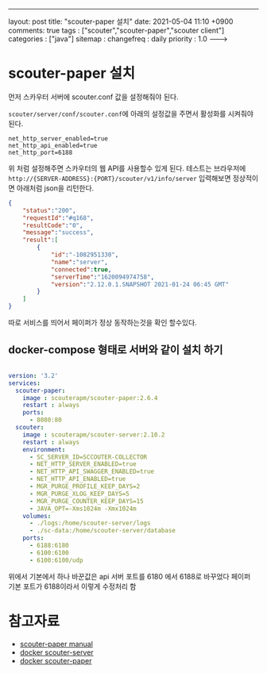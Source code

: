 ---
layout: post
title: "scouter-paper 설치"
date: 2021-05-04 11:10 +0900
comments: true
tags : ["scouter","scouter-paper","scouter client"]
categories : ["java"]
sitemap :
changefreq : daily
priority : 1.0
--->
# scouter-paper 설치
먼저 스카우터 서버에 scouter.conf 값을 설정해줘야 된다.

`scouter/server/conf/scouter.conf`에 아래의 설정값을 주면서 활성화를 시켜줘야 된다.

```
net_http_server_enabled=true
net_http_api_enabled=true
net_http_port=6188
```

위 처럼 설정해주면 스카우터의 웹 API를 사용할수 있게 된다.
테스트는 브라우저에 `http://{SERVER-ADDRESS}:{PORT}/scouter/v1/info/server` 입력해보면 정상적이면 아래처럼 json을 리턴한다.

```json
{
    "status":"200",
    "requestId":"#q168",
    "resultCode":"0",
    "message":"success",
    "result":[
        {
            "id":"-1082951330",
            "name":"server",
            "connected":true,
            "serverTime":"1620094974758",
            "version":"2.12.0.1.SNAPSHOT 2021-01-24 06:45 GMT"
        }
    ]
}
```
따로 서비스를 띄어서 페이퍼가 정상 동작하는것을 확인 할수있다.

## docker-compose 형태로 서버와 같이 설치 하기

```yaml

version: '3.2'
services:
  scouter-paper:
    image : scouterapm/scouter-paper:2.6.4
    restart : always
    ports:
      - 8080:80
  scouter:
    image : scouterapm/scouter-server:2.10.2
    restart : always
    environment:
      - SC_SERVER_ID=SCCOUTER-COLLECTOR 
      - NET_HTTP_SERVER_ENABLED=true
      - NET_HTTP_API_SWAGGER_ENABLED=true
      - NET_HTTP_API_ENABLED=true
      - MGR_PURGE_PROFILE_KEEP_DAYS=2
      - MGR_PURGE_XLOG_KEEP_DAYS=5
      - MGR_PURGE_COUNTER_KEEP_DAYS=15
      - JAVA_OPT=-Xms1024m -Xmx1024m
    volumes:
      - ./logs:/home/scouter-server/logs
      - ./sc-data:/home/scouter-server/database
    ports:
      - 6188:6180
      - 6100:6100
      - 6100:6100/udp

```

위에서 기본에서 하나 바꾼값은 api 서버 포트를 6180 에서 6188로 바꾸었다 페이퍼 기본 포트가 6188이라서 이렇게 수정처리 함



# 참고자료
* [scouter-paper manual](https://scouter-contrib.github.io/scouter-paper/manual.html)
* [docker scouter-server](https://hub.docker.com/r/scouterapm/scouter-server)
* [docker scouter-paper](https://hub.docker.com/r/scouterapm/scouter-paper)
